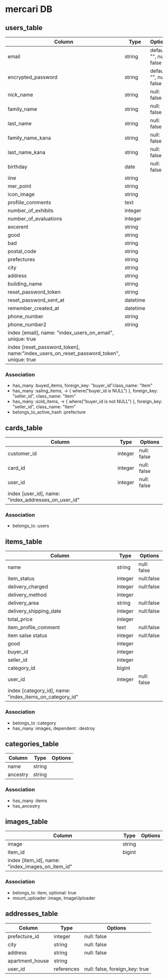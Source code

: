 # mercari DB

## users_table
|Column|Type|Options|
|------|----|-------|
|email|string|default: "", null: false|
|encrypted_password|string|default: "", null: false|
|nick_name|string|null: false|
|family_name|string|null: false|
|last_name|string|null: false|
|family_name_kana|string|null: false|
|last_name_kana|string|null: false|
|birthday|date|null: false|
|iine|string||
|mer_point|string||
|icon_image|string||
|profiile_comments|text||
|number_of_exhibits|integer||
|number_of_evaluations|integer||
|excerent|string||
|good|string||
|bad|string||
|postal_code|string||
|prefectures|string||
|city|string||
|address|string||
|building_name|string||
|reset_password_token|string||
|reset_password_sent_at|datetime||
|remember_created_at|datetime||
|phone_number|string||
|phone_number2|string||
|index [email], name: "index_users_on_email", unique: true|
|index [reset_password_token], name:"index_users_on_reset_password_token", unique: true|


### Association
- has_many :buyed_items, foreign_key: "buyer_id"class_name: "Item"
- has_many :saling_items, -> { where("buyer_id is NULL") }, foreign_key: "seller_id", class_name: "Item"
- has_many :sold_items, -> { where("buyer_id is not NULL") }, foreign_key: "seller_id", class_name: "Item"
- belongs_to_active_hash :prefecture


## cards_table
|Column|Type|Options|
|------|----|-------|
|customer_id|integer|null: false|
|card_id|integer|null: false|
|user_id|integer|null: false|
|index [user_id], name: "index_addresses_on_user_id"

### Association
- belongs_to :users

## items_table
|Column|Type|Options|
|------|----|-------|
|name|string|null: false|
|item_status|integer|null:false|
|delivery_charged|integer|null:false|
|delivery_method|integer||
|delivery_area|string|null:false|
|delivery_shipping_date|integer|null:false|
|total_price|integer||
|item_profile_comment|text|null:false|
|item salse status|integer|null:false|
|good|integer||
|buyer_id|integer||
|seller_id|integer||
|category_id|bigint||
|user_id|integer|null: false|
|index [category_id], name: "index_items_on_category_id"



### Association
- belongs_to :category
- has_many :images, dependent: :destroy



## categories_table
|Column|Type|Options|
|------|----|-------|
|name|string||
|ancestry|string||


### Association
- has_many :items
- has_ancestry


## images_table
|Column|Type|Options|
|------|----|-------|
|image|string||
|item_id|bigint|  |
|index [item_id], name: "index_images_on_item_id"|


### Association
- belongs_to :item, optional: true
- mount_uploader :image, ImageUploader


## addresses_table
|Column|Type|Options|
|------|----|-------|
|prefecture_id|integer|null: false|
|city|string|null: false|
|address|string|null: false|
|apartment_house|string||
|user_id|references|null: false, foreign_key: true|

